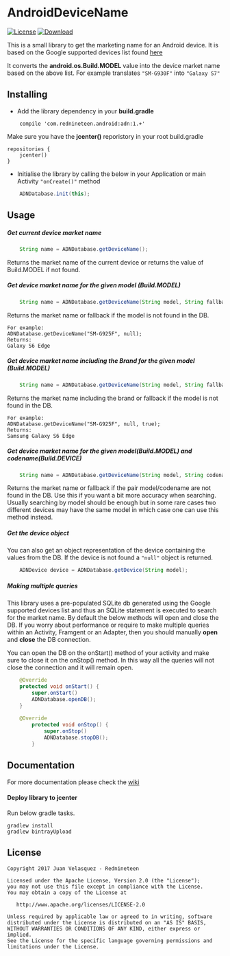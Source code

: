 # AndroidDeviceName
[![License](http://img.shields.io/:license-apache-blue.svg)](LICENSE) [ ![Download](https://api.bintray.com/packages/red19/Android/com.rednineteen.android%3Aadn/images/download.svg) ](https://bintray.com/red19/Android/com.rednineteen.android%3Aadn/_latestVersion)

This is a small library to get the marketing name for an Android device.
It is based on the Google supported devices list found [here](http://storage.googleapis.com/play_public/supported_devices.csv.)

It converts the **android.os.Build.MODEL** value into the device market name based on the above list. For example translates `"SM-G930F"` into `"Galaxy S7"`

## Installing

* Add the library dependency in your **build.gradle**

```
    compile 'com.rednineteen.android:adn:1.+'
```

Make sure you have the **jcenter()** reporistory in your root build.gradle

    repositories {
        jcenter()
    }
* Initialise the library by calling the below in your Application or main Activity `"onCreate()"` method

```java
    ADNDatabase.init(this);
```

## Usage

##### Get current device market name
```java
    String name = ADNDatabase.getDeviceName();
```
Returns the market name of the current device or returns the value of Build.MODEL if not found.

##### Get device market name for the given model (Build.MODEL)
```java
    String name = ADNDatabase.getDeviceName(String model, String fallback);
```
Returns the market name or fallback if the model is not found in the DB.

    For example:
    ADNDatabase.getDeviceName("SM-G925F", null);
    Returns:
    Galaxy S6 Edge

##### Get device market name including the Brand for the given model (Build.MODEL)
```java
    String name = ADNDatabase.getDeviceName(String model, String fallback, boolean withBrand);
```
Returns the market name including the brand or fallback if the model is not found in the DB.

    For example:
    ADNDatabase.getDeviceName("SM-G925F", null, true);
    Returns:
    Samsung Galaxy S6 Edge
   
##### Get device market name for the given model(Build.MODEL) and codename(Build.DEVICE)
```java
    String name = ADNDatabase.getDeviceName(String model, String codename, String fallback, boolean withBrand);
```
Returns the market name or fallback if the pair model/codename are not found in the DB. Use this if you want a bit more accuracy when searching.
Usually searching by model should be enough but in some rare cases two different devices may have the same model in which case one can use this method instead.

##### Get the device object
You can also get an object representation of the device containing the values from the DB. If the device is not found a `"null"` object is returned.

```java
    ADNDevice device = ADNDatabase.getDevice(String model);
```

##### Making multiple queries
This library uses a pre-populated SQLite db generated using the Google supported devices list and thus an SQLite statement is executed to search for the market name.
By default the below methods will open and close the DB. If you worry about performance or require to make multiple queries within an Activity, Framgent or an Adapter, then you should manually **open** and **close** the DB connection.

You can open the DB on the onStart() method of your activity and make sure to close it on the onStop() method. In this way all the queries will not close the connection and it will remain open.

```java
    @Override
    protected void onStart() {
        super.onStart()
        ADNDatabase.openDB();
    }
    
    @Override
        protected void onStop() {
            super.onStop()
            ADNDatabase.stopDB();
        }
```

## Documentation

For more documentation please check the [wiki](https://github.com/rednineteen/AndroidDeviceName/wiki/Documentation)

#### Deploy library to jcenter

Run below gradle tasks.

    gradlew install
    gradlew bintrayUpload

## License

    Copyright 2017 Juan Velasquez - Rednineteen
    
    Licensed under the Apache License, Version 2.0 (the "License");
    you may not use this file except in compliance with the License.
    You may obtain a copy of the License at
    
       http://www.apache.org/licenses/LICENSE-2.0
    
    Unless required by applicable law or agreed to in writing, software
    distributed under the License is distributed on an "AS IS" BASIS,
    WITHOUT WARRANTIES OR CONDITIONS OF ANY KIND, either express or implied.
    See the License for the specific language governing permissions and
    limitations under the License.
